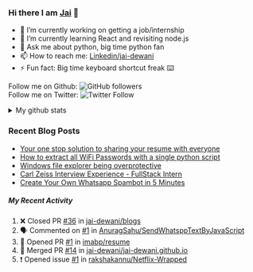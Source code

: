 
### Hi there I am [Jai](https://jaid.tech) 👋

- 🔭 I’m currently working on getting a job/internship
- 🌱 I’m currently learning React and revisiting node.js
- 💬 Ask me about python, big time python fan 
- 📫 How to reach me: [Linkedin/jai-dewani](https://www.linkedin.com/in/jai-dewani)
- ⚡ Fun fact: Big time keyboard shortcut freak :keyboard:

Follow me on Github: ![GitHub followers](https://img.shields.io/github/followers/jai-dewani?label=Follow&style=social)  
Follow me on Twitter: ![Twitter Follow](https://img.shields.io/twitter/follow/jai_dewani?label=Follow&style=social)  

<details>
  <summary>My github stats</summary>
  &nbsp;&nbsp;&nbsp;&nbsp;<img src="https://github-readme-stats.vercel.app/api?username=jai-dewani">
</details>  

### Recent Blog Posts
<!-- BLOG-POST-LIST:START -->
- [Your one stop solution to sharing your resume with everyone](https://jai-dewani.github.io/blogs/one-stop-solution-to-sharing-your-resume/)
- [How to extract all WiFi Passwords with a single python script](https://jai-dewani.github.io/blogs/extract-wifi-passwords/)
- [Windows file explorer being overprotective](https://jai-dewani.github.io/blogs/windows-file-structure/)
- [Carl Zeiss Interview Experience - FullStack Intern](https://jai-dewani.github.io/blogs/carl-zeiss-interview-experience/)
- [Create Your Own Whatsapp Spambot in 5 Minutes](https://jai-dewani.github.io/blogs/automate-whatsapp/)
<!-- BLOG-POST-LIST:END -->

##### My Recent Activity
<!--START_SECTION:activity-->
1. ❌ Closed PR [#36](https://github.com/jai-dewani/blogs/pull/36) in [jai-dewani/blogs](https://github.com/jai-dewani/blogs)
2. 🗣 Commented on [#1](https://github.com/AnuragSahu/SendWhatsppTextByJavaScript/issues/1) in [AnuragSahu/SendWhatsppTextByJavaScript](https://github.com/AnuragSahu/SendWhatsppTextByJavaScript)
3. 💪 Opened PR [#1](https://github.com/imabp/resume/pull/1) in [imabp/resume](https://github.com/imabp/resume)
4. 🎉 Merged PR [#14](https://github.com/jai-dewani/jai-dewani.github.io/pull/14) in [jai-dewani/jai-dewani.github.io](https://github.com/jai-dewani/jai-dewani.github.io)
5. ❗️ Opened issue [#1](https://github.com/rakshakannu/Netflix-Wrapped/issues/1) in [rakshakannu/Netflix-Wrapped](https://github.com/rakshakannu/Netflix-Wrapped)
<!--END_SECTION:activity-->
